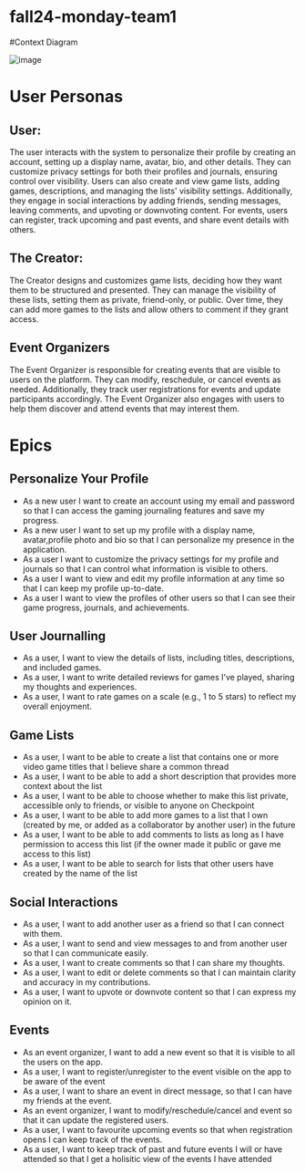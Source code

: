 # fall24-monday-team1

#Context Diagram

![image](https://github.com/user-attachments/assets/02ee0960-8826-403a-acb9-4192b5d6ac0b)


# User Personas

## User:

The user interacts with the system to personalize their profile by creating an account, setting up a display name, avatar, bio, and other details. They can customize privacy settings for both their profiles and journals, ensuring control over visibility. Users can also create and view game lists, adding games, descriptions, and managing the lists' visibility settings. Additionally, they engage in social interactions by adding friends, sending messages, leaving comments, and upvoting or downvoting content. For events, users can register, track upcoming and past events, and share event details with others.

## The Creator:

The Creator designs and customizes game lists, deciding how they want them to be structured and presented. They can manage the visibility of these lists, setting them as private, friend-only, or public. Over time, they can add more games to the lists and allow others to comment if they grant access.

## Event Organizers

The Event Organizer is responsible for creating events that are visible to users on the platform. They can modify, reschedule, or cancel events as needed. Additionally, they track user registrations for events and update participants accordingly. The Event Organizer also engages with users to help them discover and attend events that may interest them.

# Epics

## Personalize Your Profile

- As a new user I want to create an account using my email and password so that I can access the gaming journaling features and save my progress.
- As a new user I want to set up my profile with a display name, avatar,profile photo and bio so that I can personalize my presence in the application.
- As a user I want to customize the privacy settings for my profile and journals so that I can control what information is visible to others.
- As a user I want to view and edit my profile information at any time so that I can keep my profile up-to-date.
- As a user I want to view the profiles of other users so that I can see their game progress, journals, and achievements.

## User Journalling

- As a user, I want to view the details of lists, including titles, descriptions, and included games.
- As a user, I want to write detailed reviews for games I’ve played, sharing my thoughts and experiences.
- As a user, I want to rate games on a scale (e.g., 1 to 5 stars) to reflect my overall enjoyment.


## Game Lists

- As a user, I want to be able to create a list that contains one or more video game titles that I believe share a common thread
- As a user, I want to be able to add a short description that provides more context about the list
- As a user, I want to be able to choose whether to make this list private, accessible only to friends, or visible to anyone on Checkpoint
- As a user, I want to be able to add more games to a list that I own (created by me, or added as a collaborator by another user) in the future
- As a user, I want to be able to add comments to lists as long as I have permission to access this list (if the owner made it public or gave me access to this list)
- As a user, I want to be able to search for lists that other users have created by the name of the list



## Social Interactions

- As a user, I want to add another user as a friend so that I can connect with them.
- As a user, I want to send and view messages to and from another user so that I can communicate easily.
- As a user, I want to create comments so that I can share my thoughts.
- As a user, I want to edit or delete comments so that I can maintain clarity and accuracy in my contributions.
- As a user, I want to upvote or downvote content so that I can express my opinion on it.

## Events

- As an event organizer, I want to add a new event so that it is visible to all the users on the app.
- As a user, I want to register/unregister to the event visible on the app to be aware of the event
- As a user, I want to share an event in direct message, so that I can have my friends at the event.
- As an event organizer, I want to modify/reschedule/cancel and event so that it can update the registered users.
- As a user, I want to favourite upcoming events so that when registration opens I can keep track of the events.
- As a user, I want to keep track of past and future events I will or have attended so that I get a holisitic view of the events I have attended



